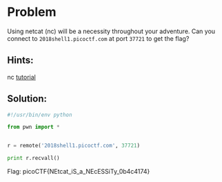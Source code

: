 # Problem
Using netcat (nc) will be a necessity throughout your adventure. Can you connect to ```2018shell1.picoctf.com``` at port ```37721``` to get the flag?

## Hints:
nc [tutorial](https://linux.die.net/man/1/nc)

## Solution:

```python
#!/usr/bin/env python

from pwn import *


r = remote('2018shell1.picoctf.com', 37721)

print r.recvall()
```

Flag: picoCTF{NEtcat_iS_a_NEcESSiTy_0b4c4174}
